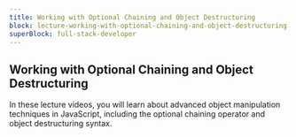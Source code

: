 ```yaml
---
title: Working with Optional Chaining and Object Destructuring
block: lecture-working-with-optional-chaining-and-object-destructuring
superBlock: full-stack-developer
---
```


## Working with Optional Chaining and Object Destructuring

In these lecture videos, you will learn about advanced object manipulation techniques in JavaScript, including the optional chaining operator and object destructuring syntax.

